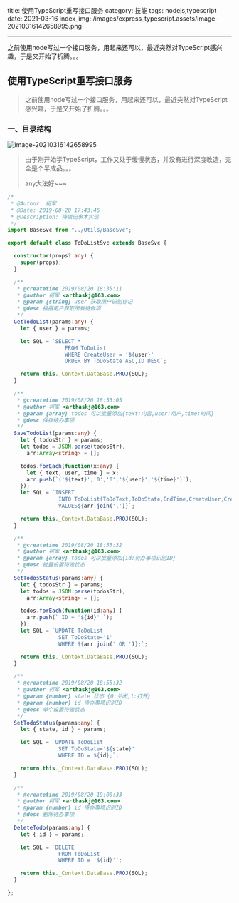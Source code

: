 title: 使用TypeScript重写接口服务
category: 技能
tags: nodejs,typescript
date: 2021-03-16
index_img: /images/express_typescript.assets/image-20210316142658995.png

---

之前使用node写过一个接口服务，用起来还可以，最近突然对TypeScript感兴趣，于是又开始了折腾。。。

<!--more-->

## 使用TypeScript重写接口服务

> 之前使用node写过一个接口服务，用起来还可以，最近突然对TypeScript感兴趣，于是又开始了折腾。。。

### 一、目录结构

![image-20210316142658995](/images/express_typescript.assets/image-20210316142658995.png)

> 由于刚开始学TypeScript，工作又处于缓慢状态，并没有进行深度改造，完全是个半成品。。。
>
> any大法好~~~

```typescript
/*
 * @Author: 柯军
 * @Date: 2019-08-20 17:43:46
 * @Description: 待做记事本实现
 */
import BaseSvc from "../Utils/BaseSvc";

export default class ToDoListSvc extends BaseSvc {

  constructor(props?:any) {
    super(props);
  }

  /**
   * @createtime 2019/08/20 18:35:11
   * @author 柯军 <arthaskj@163.com>
   * @param {string} user 获取用户识别标记
   * @desc 根据用户获取所有待做项
   */
  GetTodoList(params:any) {
    let { user } = params;

    let SQL = `SELECT * 
                  FROM ToDoList 
                  WHERE CreateUser = '${user}' 
                  ORDER BY ToDoState ASC,ID DESC`;

    return this._Context.DataBase.PROJ(SQL);
  }

  /**
   * @createtime 2019/08/20 18:53:05
   * @author 柯军 <arthaskj@163.com>
   * @param {array} todos 可以批量添加{text:内容,user:用户,time:时间}
   * @desc 保存待办事项
   */
  SaveTodoList(params:any) {
    let { todosStr } = params;
    let todos = JSON.parse(todosStr),
      arr:Array<string> = [];

    todos.forEach(function(x:any) {
      let { text, user, time } = x;
      arr.push(`('${text}','0','0','${user}','${time}')`);
    });
    let SQL = `INSERT 
                INTO ToDoList(ToDoText,ToDoState,EndTime,CreateUser,CreateTime) 
                VALUES${arr.join(',')}`;

    return this._Context.DataBase.PROJ(SQL);
  }

  /**
   * @createtime 2019/08/20 18:55:32
   * @author 柯军 <arthaskj@163.com>
   * @param {array} todos 可以批量添加{id:待办事项识别ID}
   * @desc 批量设置待做状态
   */
  SetTodosStatus(params:any) {
    let { todosStr } = params;
    let todos = JSON.parse(todosStr),
      arr:Array<string> = [];

    todos.forEach(function(id:any) {
      arr.push(` ID = '${id}' `);
    });
    let SQL = `UPDATE ToDoList 
                SET ToDoState='1' 
                WHERE ${arr.join(' OR ')};`;

    return this._Context.DataBase.PROJ(SQL);
  }

  /**
   * @createtime 2019/08/20 18:55:32
   * @author 柯军 <arthaskj@163.com>
   * @param {number} state 状态 {0:关闭,1:打开}
   * @param {number} id 待办事项识别ID
   * @desc 单个设置待做状态
   */
  SetTodoStatus(params:any) {
    let { state, id } = params;

    let SQL = `UPDATE ToDoList 
                SET ToDoState='${state}' 
                WHERE ID = ${id};`;

    return this._Context.DataBase.PROJ(SQL);
  }

  /**
   * @createtime 2019/08/20 19:00:33
   * @author 柯军 <arthaskj@163.com>
   * @param {number} id 待办事项识别ID
   * @desc 删除待办事项
   */
  DeleteTodo(params:any) {
    let { id } = params;

    let SQL = `DELETE 
                FROM ToDoList 
                WHERE ID = '${id}'`;

    return this._Context.DataBase.PROJ(SQL);
  }

};
```
